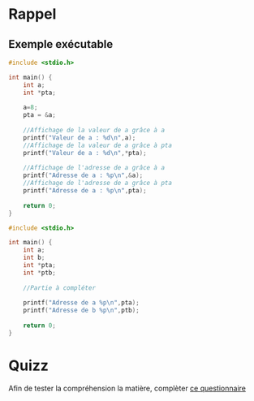 # Rappel

## Exemple exécutable

```C runnable
#include <stdio.h>

int main() {
    int a;
    int *pta;
    
    a=8;
    pta = &a;
    
    //Affichage de la valeur de a grâce à a
    printf("Valeur de a : %d\n",a);    
    //Affichage de la valeur de a grâce à pta
    printf("Valeur de a : %d\n",*pta);
    
    //Affichage de l'adresse de a grâce à a
    printf("Adresse de a : %p\n",&a);
    //Affichage de l'adresse de a grâce à pta
    printf("Adresse de a : %p\n",pta);
    
    return 0;
}

```

```C runnable
#include <stdio.h>

int main() {
    int a;
    int b;
    int *pta;
    int *ptb;    
    
    //Partie à compléter
    
    printf("Adresse de a %p\n",pta);
    printf("Adresse de b %p\n",ptb);
    
    return 0;
}

```

# Quizz

Afin de tester la compréhension la matière, complèter [ce questionnaire](https://goo.gl/forms/C3WkjJmB18vOww2C3)
